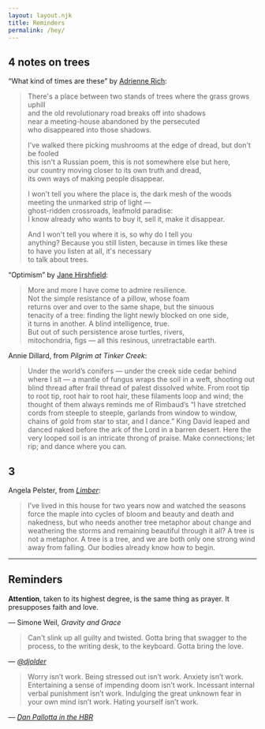 ```yaml
---
layout: layout.njk
title: Reminders
permalink: /hey/
---
```


## 4 notes on trees

“What kind of times are these” by [Adrienne Rich](https://www.poetryfoundation.org/poems-and-poets/poems/detail/51092):

> There's a place between two stands of trees where the grass grows uphill  
> and the old revolutionary road breaks off into shadows  
> near a meeting-house abandoned by the persecuted  
> who disappeared into those shadows.  
>  
> I've walked there picking mushrooms at the edge of dread, but don't be fooled  
> this isn't a Russian poem, this is not somewhere else but here,  
> our country moving closer to its own truth and dread,  
> its own ways of making people disappear.  
>   
> I won't tell you where the place is, the dark mesh of the woods  
> meeting the unmarked strip of light —  
> ghost-ridden crossroads, leafmold paradise:  
> I know already who wants to buy it, sell it, make it disappear.  
>   
> And I won't tell you where it is, so why do I tell you  
> anything? Because you still listen, because in times like these  
> to have you listen at all, it's necessary  
> to talk about trees.  


“Optimism” by [Jane Hirshfield](https://www.poetryfoundation.org/poems-and-poets/poets/detail/jane-hirshfield):

> More and more I have come to admire resilience.  
> Not the simple resistance of a pillow, whose foam  
> returns over and over to the same shape, but the sinuous  
> tenacity of a tree: finding the light newly blocked on one side,  
> it turns in another. A blind intelligence, true.  
> But out of such persistence arose turtles, rivers,  
> mitochondria, figs — all this resinous, unretractable earth.

Annie Dillard, from _Pilgrim at Tinker Creek_:

> Under the world’s conifers — under the creek side cedar behind where I sit — a mantle of fungus wraps the soil in a weft, shooting out blind thread after frail thread of palest dissolved white. From root tip to root tip, root hair to root hair, these filaments loop and wind; the thought of them always reminds me of Rimbaud’s “I have stretched cords from steeple to steeple, garlands from window to window, chains of gold from star to star, and I dance.” King David leaped and danced naked before the ark of the Lord in a barren desert. Here the very looped soil is an intricate throng of praise. Make connections; let rip; and dance where you can.

## 3

Angela Pelster, from _[Limber](http://www.sarabandebooks.org/all-titles/limber-angela-pelster-1)_:

> I’ve lived in this house for two years now and watched the seasons force the maple into cycles of bloom and beauty and death and nakedness, but who needs another tree metaphor about change and weathering the storms and remaining beautiful through it all? A tree is not a metaphor. A tree is a tree, and we are both only one strong wind away from falling. Our bodies already know how to begin.

-----

## Reminders

__Attention__, taken to its highest degree, is the same thing as prayer. It presupposes faith and love.

— Simone Weil, _Gravity and Grace_

> Can't slink up all guilty and twisted. Gotta bring that swagger to the process, to the writing desk, to the keyboard. Gotta bring the love. 

— _[@djolder](https://twitter.com/djolder/status/473602720684064768)_

> Worry isn’t work. Being stressed out isn’t work. Anxiety isn’t work. Entertaining a sense of impending doom isn’t work. Incessant internal verbal punishment isn’t work. Indulging the great unknown fear in your own mind isn’t work. Hating yourself isn’t work.

— _[Dan Pallotta in the HBR](https://hbr.org/2010/08/worry-isnt-work.html)_
